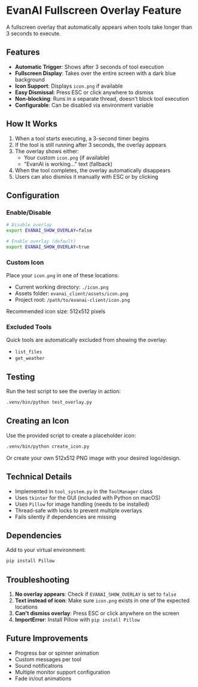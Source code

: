 # EvanAI Fullscreen Overlay Feature

A fullscreen overlay that automatically appears when tools take longer than 3 seconds to execute.

## Features

- **Automatic Trigger**: Shows after 3 seconds of tool execution
- **Fullscreen Display**: Takes over the entire screen with a dark blue background
- **Icon Support**: Displays `icon.png` if available
- **Easy Dismissal**: Press ESC or click anywhere to dismiss
- **Non-blocking**: Runs in a separate thread, doesn't block tool execution
- **Configurable**: Can be disabled via environment variable

## How It Works

1. When a tool starts executing, a 3-second timer begins
2. If the tool is still running after 3 seconds, the overlay appears
3. The overlay shows either:
   - Your custom `icon.png` (if available)
   - "EvanAI is working..." text (fallback)
4. When the tool completes, the overlay automatically disappears
5. Users can also dismiss it manually with ESC or by clicking

## Configuration

### Enable/Disable
```bash
# Disable overlay
export EVANAI_SHOW_OVERLAY=false

# Enable overlay (default)
export EVANAI_SHOW_OVERLAY=true
```

### Custom Icon
Place your `icon.png` in one of these locations:
- Current working directory: `./icon.png`
- Assets folder: `evanai_client/assets/icon.png`
- Project root: `/path/to/evanai-client/icon.png`

Recommended icon size: 512x512 pixels

### Excluded Tools
Quick tools are automatically excluded from showing the overlay:
- `list_files`
- `get_weather`

## Testing

Run the test script to see the overlay in action:
```bash
.venv/bin/python test_overlay.py
```

## Creating an Icon

Use the provided script to create a placeholder icon:
```bash
.venv/bin/python create_icon.py
```

Or create your own 512x512 PNG image with your desired logo/design.

## Technical Details

- Implemented in `tool_system.py` in the `ToolManager` class
- Uses `tkinter` for the GUI (included with Python on macOS)
- Uses `Pillow` for image handling (needs to be installed)
- Thread-safe with locks to prevent multiple overlays
- Fails silently if dependencies are missing

## Dependencies

Add to your virtual environment:
```bash
pip install Pillow
```

## Troubleshooting

1. **No overlay appears**: Check if `EVANAI_SHOW_OVERLAY` is set to `false`
2. **Text instead of icon**: Make sure `icon.png` exists in one of the expected locations
3. **Can't dismiss overlay**: Press ESC or click anywhere on the screen
4. **ImportError**: Install Pillow with `pip install Pillow`

## Future Improvements

- Progress bar or spinner animation
- Custom messages per tool
- Sound notifications
- Multiple monitor support configuration
- Fade in/out animations